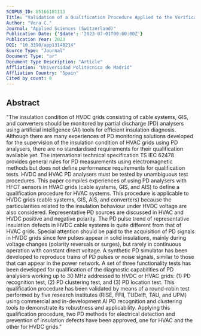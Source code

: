 ```yaml
---
SCOPUS_ID: 85166181113
Title: "Validation of a Qualification Procedure Applied to the Verification of Partial Discharge Analysers Used for HVDC or HVAC Networks"
Author: "Vera C."
Journal: "Applied Sciences (Switzerland)"
Publication Date: {'$date': '2023-07-01T00:00:00Z'}
Publication Year: 2023
DOI: "10.3390/app13148214"
Source Type: "Journal"
Document Type: "ar"
Document Type Description: "Article"
Affliation: "Universidad Politécnica de Madrid"
Affliation Country: "Spain"
Cited by count: 0
---
```


## Abstract
"The insulation condition of HVDC grids consisting of cable systems, GIS, and converters should be monitored by partial discharge (PD) analysers using artificial intelligence (AI) tools for efficient insulation diagnosis. Although there are many experiences of PD monitoring solutions developed for the supervision of the insulation condition of HVAC grids using PD analysers, there are no standardised requirements for their qualification available yet. The international technical specification TS IEC 62478 provides general rules for PD measurements using electromagnetic methods but does not define performance requirements for qualification tests. HVDC and HVAC PD analysers must be tested by unambiguous test procedures. This paper compiles experiences of using PD analysers with HFCT sensors in HVAC grids (cable systems, GIS, and AIS) to define a qualification procedure for HVAC systems. This procedure is applicable to HVDC grids (cable systems, GIS, AIS, and converters) because the particularities related to the insulation behaviour under HVDC voltage are also considered. Representative PD sources are discussed in HVAC and HVDC positive and negative polarity. The PD pulse trend of representative insulation defects in HVDC cable systems is quite different from that of HVAC grids. Special attention should be paid to the acquisition of PD signals in HVDC grids since few pulses appear in solid insulations, mainly during voltage changes (polarity reversals or surges), but rarely in continuous operation with constant direct voltage. A synthetic PD simulator has been developed to reproduce trains of PD pulses or noise signals, similar to those that can appear in the power network. A set of three functionality tests has been developed for qualification of the diagnostic capabilities of PD analysers working up to 30 MHz addressed to HVDC or HVAC grids: (1) PD recognition test, (2) PD clustering test, and (3) PD location test. This qualification procedure has been validated by means of a round-robin test performed by five research institutes (RISE, FFII, TUDelft, TAU, and UPM) using commercial and in-development AI PD recognition and clustering tools to demonstrate its robustness and applicability. Applying this qualification procedure, two PD methods for electrical detection and prevention of insulation defects have been approved, one for HVAC and the other for HVDC grids."
